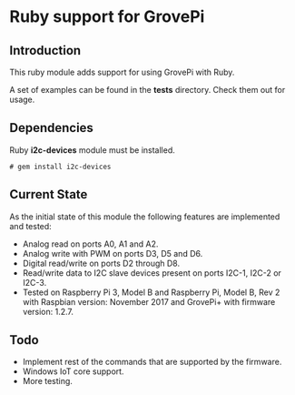 # Ruby support for GrovePi

## Introduction
This ruby module adds support for using GrovePi with Ruby.

A set of examples can be found in the **tests** directory.
Check them out for usage.

## Dependencies
Ruby **i2c-devices** module must be installed.

```# gem install i2c-devices```

## Current State
As the initial state of this module the following features are implemented and tested:

* Analog read on ports A0, A1 and A2.
* Analog write with PWM on ports D3, D5 and D6.
* Digital read/write on ports D2 through D8.
* Read/write data to I2C slave devices present on ports I2C-1, I2C-2 or I2C-3.
* Tested on Raspberry Pi 3, Model B and Raspberry Pi, Model B, Rev 2
  with Raspbian version: November 2017 and GrovePi+ with firmware version: 1.2.7.

## Todo

* Implement rest of the commands that are supported by the firmware.
* Windows IoT core support.
* More testing.
